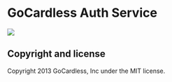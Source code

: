 # GoCardless Auth Service

![](https://circleci.com/gh/gocardless-client/ng-auth-service.png?circle-token=:circle-token)

## Copyright and license

Copyright 2013 GoCardless, Inc under the MIT license.
